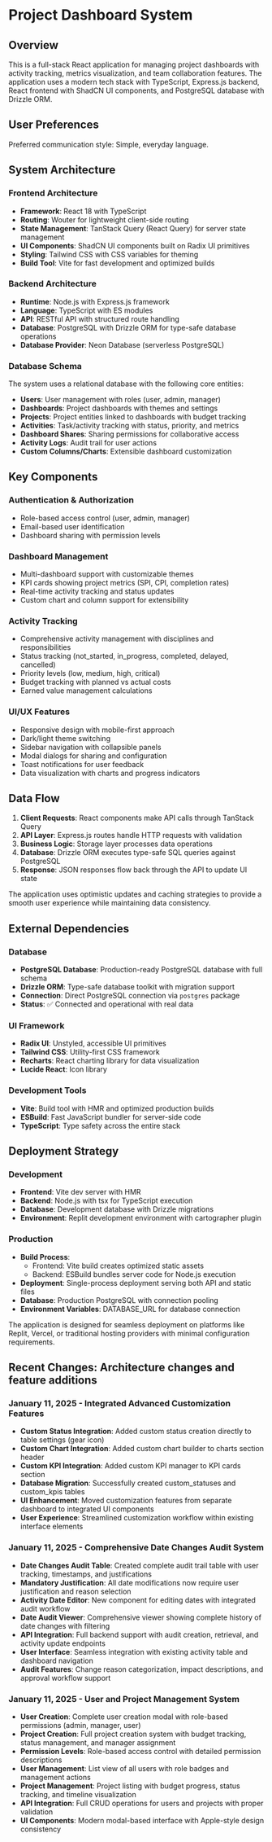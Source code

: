 # Project Dashboard System

## Overview

This is a full-stack React application for managing project dashboards with activity tracking, metrics visualization, and team collaboration features. The application uses a modern tech stack with TypeScript, Express.js backend, React frontend with ShadCN UI components, and PostgreSQL database with Drizzle ORM.

## User Preferences

Preferred communication style: Simple, everyday language.

## System Architecture

### Frontend Architecture
- **Framework**: React 18 with TypeScript
- **Routing**: Wouter for lightweight client-side routing
- **State Management**: TanStack Query (React Query) for server state management
- **UI Components**: ShadCN UI components built on Radix UI primitives
- **Styling**: Tailwind CSS with CSS variables for theming
- **Build Tool**: Vite for fast development and optimized builds

### Backend Architecture
- **Runtime**: Node.js with Express.js framework
- **Language**: TypeScript with ES modules
- **API**: RESTful API with structured route handling
- **Database**: PostgreSQL with Drizzle ORM for type-safe database operations
- **Database Provider**: Neon Database (serverless PostgreSQL)

### Database Schema
The system uses a relational database with the following core entities:
- **Users**: User management with roles (user, admin, manager)
- **Dashboards**: Project dashboards with themes and settings
- **Projects**: Project entities linked to dashboards with budget tracking
- **Activities**: Task/activity tracking with status, priority, and metrics
- **Dashboard Shares**: Sharing permissions for collaborative access
- **Activity Logs**: Audit trail for user actions
- **Custom Columns/Charts**: Extensible dashboard customization

## Key Components

### Authentication & Authorization
- Role-based access control (user, admin, manager)
- Email-based user identification
- Dashboard sharing with permission levels

### Dashboard Management
- Multi-dashboard support with customizable themes
- KPI cards showing project metrics (SPI, CPI, completion rates)
- Real-time activity tracking and status updates
- Custom chart and column support for extensibility

### Activity Tracking
- Comprehensive activity management with disciplines and responsibilities
- Status tracking (not_started, in_progress, completed, delayed, cancelled)
- Priority levels (low, medium, high, critical)
- Budget tracking with planned vs actual costs
- Earned value management calculations

### UI/UX Features
- Responsive design with mobile-first approach
- Dark/light theme switching
- Sidebar navigation with collapsible panels
- Modal dialogs for sharing and configuration
- Toast notifications for user feedback
- Data visualization with charts and progress indicators

## Data Flow

1. **Client Requests**: React components make API calls through TanStack Query
2. **API Layer**: Express.js routes handle HTTP requests with validation
3. **Business Logic**: Storage layer processes data operations
4. **Database**: Drizzle ORM executes type-safe SQL queries against PostgreSQL
5. **Response**: JSON responses flow back through the API to update UI state

The application uses optimistic updates and caching strategies to provide a smooth user experience while maintaining data consistency.

## External Dependencies

### Database
- **PostgreSQL Database**: Production-ready PostgreSQL database with full schema
- **Drizzle ORM**: Type-safe database toolkit with migration support
- **Connection**: Direct PostgreSQL connection via `postgres` package
- **Status**: ✅ Connected and operational with real data

### UI Framework
- **Radix UI**: Unstyled, accessible UI primitives
- **Tailwind CSS**: Utility-first CSS framework
- **Recharts**: React charting library for data visualization
- **Lucide React**: Icon library

### Development Tools
- **Vite**: Build tool with HMR and optimized production builds
- **ESBuild**: Fast JavaScript bundler for server-side code
- **TypeScript**: Type safety across the entire stack

## Deployment Strategy

### Development
- **Frontend**: Vite dev server with HMR
- **Backend**: Node.js with tsx for TypeScript execution
- **Database**: Development database with Drizzle migrations
- **Environment**: Replit development environment with cartographer plugin

### Production
- **Build Process**: 
  - Frontend: Vite build creates optimized static assets
  - Backend: ESBuild bundles server code for Node.js execution
- **Deployment**: Single-process deployment serving both API and static files
- **Database**: Production PostgreSQL with connection pooling
- **Environment Variables**: DATABASE_URL for database connection

The application is designed for seamless deployment on platforms like Replit, Vercel, or traditional hosting providers with minimal configuration requirements.

## Recent Changes: Architecture changes and feature additions

### January 11, 2025 - Integrated Advanced Customization Features
- **Custom Status Integration**: Added custom status creation directly to table settings (gear icon)
- **Custom Chart Integration**: Added custom chart builder to charts section header
- **Custom KPI Integration**: Added custom KPI manager to KPI cards section
- **Database Migration**: Successfully created custom_statuses and custom_kpis tables
- **UI Enhancement**: Moved customization features from separate dashboard to integrated UI components
- **User Experience**: Streamlined customization workflow within existing interface elements

### January 11, 2025 - Comprehensive Date Changes Audit System
- **Date Changes Audit Table**: Created complete audit trail table with user tracking, timestamps, and justifications
- **Mandatory Justification**: All date modifications now require user justification and reason selection
- **Activity Date Editor**: New component for editing dates with integrated audit workflow
- **Date Audit Viewer**: Comprehensive viewer showing complete history of date changes with filtering
- **API Integration**: Full backend support with audit creation, retrieval, and activity update endpoints
- **User Interface**: Seamless integration with existing activity table and dashboard navigation
- **Audit Features**: Change reason categorization, impact descriptions, and approval workflow support

### January 11, 2025 - User and Project Management System
- **User Creation**: Complete user creation modal with role-based permissions (admin, manager, user)
- **Project Creation**: Full project creation system with budget tracking, status management, and manager assignment
- **Permission Levels**: Role-based access control with detailed permission descriptions
- **User Management**: List view of all users with role badges and management actions
- **Project Management**: Project listing with budget progress, status tracking, and timeline visualization
- **API Integration**: Full CRUD operations for users and projects with proper validation
- **UI Components**: Modern modal-based interface with Apple-style design consistency
